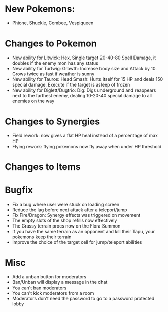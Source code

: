 # New Pokemons:

- Phione, Shuckle, Combee, Vespiqueen

# Changes to Pokemon

- New ability for Litwick: Hex, Single target 20-40-80 Spell Damage, it doubles if the enemy mon has any status
- New ability for Turtwig: Growth: Increase body size and Attack by 10. Grows twice as fast if weather is sunny
- New ability for Tauros: Head Smash: Hurts itself for 15 HP and deals 150 special damage. Execute if the target is asleep of frozen
- New ability for Diglett/Dugtrio: Dig: Digs underground and reappears next to the farthest enemy, dealing 10-20-40 special damage to all enemies on the way

# Changes to Synergies

- Field rework: now gives a flat HP heal instead of a percentage of max HP
- Flying rework: flying pokemons now fly away when under HP threshold

# Changes to Items

# Bugfix

- Fix a bug where user were stuck on loading screen
- Reduce the lag before next attack after a teleport/jump
- Fix Fire/Dragon: Synergy effects was triggered on movement
- The empty slots of the shop refills now effectively
- The Grassy terrain procs now on the Flora Summon
- If you have the same terrain as an opponent and kill their Tapu, your pokemons keep their terrain 
- Improve the choice of the target cell for jump/teleport abilities

# Misc

- Add a unban button for moderators
- Ban/Unban will display a message in the chat
- You can't ban moderators
- You can't kick moderators from a room
- Moderators don't need the password to go to a password protected lobby
